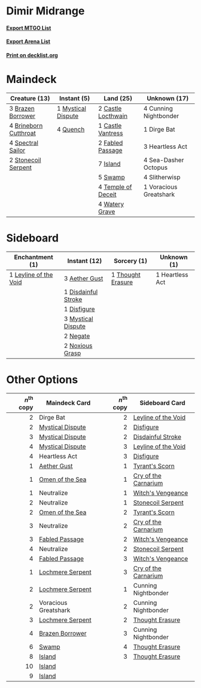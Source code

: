 # Dimir Midrange

#### [Export MTGO List](../collection/Dimir%20Midrange/Dimir%20Midrange.txt)
#### [Export Arena List](../collection/Dimir%20Midrange/Dimir%20Midrange_arena.txt)
#### [Print on decklist.org](http://decklist.org/?deckmain=3%09Brazen%20Borrower%0A4%09Brineborn%20Cutthroat%0A2%09Castle%20Locthwain%0A1%09Castle%20Vantress%0A4%09Cunning%20Nightbonder%0A1%09Dirge%20Bat%0A2%09Fabled%20Passage%0A3%09Heartless%20Act%0A7%09Island%0A1%09Mystical%20Dispute%0A4%09Quench%0A4%09Sea-Dasher%20Octopus%0A4%09Slitherwisp%0A4%09Spectral%20Sailor%0A2%09Stonecoil%20Serpent%0A5%09Swamp%0A4%09Temple%20of%20Deceit%0A1%09Voracious%20Greatshark%0A4%09Watery%20Grave&deckside=3%09Aether%20Gust%0A1%09Disdainful%20Stroke%0A1%09Disfigure%0A1%09Heartless%20Act%0A1%09Leyline%20of%20the%20Void%0A3%09Mystical%20Dispute%0A2%09Negate%0A2%09Noxious%20Grasp%0A1%09Thought%20Erasure)
# Maindeck

|                                         Creature (13)                                          |                                         Instant (5)                                         |                                          Land (25)                                          |     Unknown (17)     |
|------------------------------------------------------------------------------------------------|---------------------------------------------------------------------------------------------|---------------------------------------------------------------------------------------------|----------------------|
|3 [Brazen Borrower](http://gatherer.wizards.com/Pages/Card/Details.aspx?multiverseid=473001)    |1 [Mystical Dispute](http://gatherer.wizards.com/Pages/Card/Details.aspx?multiverseid=473020)|2 [Castle Locthwain](http://gatherer.wizards.com/Pages/Card/Details.aspx?multiverseid=473203)|4 Cunning Nightbonder |
|4 [Brineborn Cutthroat](http://gatherer.wizards.com/Pages/Card/Details.aspx?multiverseid=466804)|4 [Quench](http://gatherer.wizards.com/Pages/Card/Details.aspx?multiverseid=457192)          |1 [Castle Vantress](http://gatherer.wizards.com/Pages/Card/Details.aspx?multiverseid=473204) |1 Dirge Bat           |
|4 [Spectral Sailor](http://gatherer.wizards.com/Pages/Card/Details.aspx?multiverseid=466830)    |                                                                                             |2 [Fabled Passage](http://gatherer.wizards.com/Pages/Card/Details.aspx?multiverseid=473206)  |3 Heartless Act       |
|2 [Stonecoil Serpent](http://gatherer.wizards.com/Pages/Card/Details.aspx?multiverseid=473197)  |                                                                                             |7 [Island](http://gatherer.wizards.com/Pages/Card/Details.aspx?multiverseid=439857)          |4 Sea-Dasher Octopus  |
|                                                                                                |                                                                                             |5 [Swamp](http://gatherer.wizards.com/Pages/Card/Details.aspx?multiverseid=439858)           |4 Slitherwisp         |
|                                                                                                |                                                                                             |4 [Temple of Deceit](http://gatherer.wizards.com/Pages/Card/Details.aspx?multiverseid=373734)|1 Voracious Greatshark|
|                                                                                                |                                                                                             |4 [Watery Grave](http://gatherer.wizards.com/Pages/Card/Details.aspx?multiverseid=405114)    |                      |


# Sideboard

|                                        Enchantment (1)                                         |                                         Instant (12)                                         |                                        Sorcery (1)                                         |  Unknown (1)  |
|------------------------------------------------------------------------------------------------|----------------------------------------------------------------------------------------------|--------------------------------------------------------------------------------------------|---------------|
|1 [Leyline of the Void](http://gatherer.wizards.com/Pages/Card/Details.aspx?multiverseid=107682)|3 [Aether Gust](http://gatherer.wizards.com/Pages/Card/Details.aspx?multiverseid=466796)      |1 [Thought Erasure](http://gatherer.wizards.com/Pages/Card/Details.aspx?multiverseid=452956)|1 Heartless Act|
|                                                                                                |1 [Disdainful Stroke](http://gatherer.wizards.com/Pages/Card/Details.aspx?multiverseid=420705)|                                                                                            |               |
|                                                                                                |1 [Disfigure](http://gatherer.wizards.com/Pages/Card/Details.aspx?multiverseid=442076)        |                                                                                            |               |
|                                                                                                |3 [Mystical Dispute](http://gatherer.wizards.com/Pages/Card/Details.aspx?multiverseid=473020) |                                                                                            |               |
|                                                                                                |2 [Negate](http://gatherer.wizards.com/Pages/Card/Details.aspx?multiverseid=423707)           |                                                                                            |               |
|                                                                                                |2 [Noxious Grasp](http://gatherer.wizards.com/Pages/Card/Details.aspx?multiverseid=466864)    |                                                                                            |               |


# Other Options

|*n*<sup>th</sup> copy|                                       Maindeck Card                                       |*n*<sup>th</sup> copy|                                        Sideboard Card                                         |
|--------------------:|-------------------------------------------------------------------------------------------|--------------------:|-----------------------------------------------------------------------------------------------|
|                    2|Dirge Bat                                                                                  |                    2|[Leyline of the Void](http://gatherer.wizards.com/Pages/Card/Details.aspx?multiverseid=107682) |
|                    2|[Mystical Dispute](http://gatherer.wizards.com/Pages/Card/Details.aspx?multiverseid=473020)|                    2|[Disfigure](http://gatherer.wizards.com/Pages/Card/Details.aspx?multiverseid=442076)           |
|                    3|[Mystical Dispute](http://gatherer.wizards.com/Pages/Card/Details.aspx?multiverseid=473020)|                    2|[Disdainful Stroke](http://gatherer.wizards.com/Pages/Card/Details.aspx?multiverseid=420705)   |
|                    4|[Mystical Dispute](http://gatherer.wizards.com/Pages/Card/Details.aspx?multiverseid=473020)|                    3|[Leyline of the Void](http://gatherer.wizards.com/Pages/Card/Details.aspx?multiverseid=107682) |
|                    4|Heartless Act                                                                              |                    3|[Disfigure](http://gatherer.wizards.com/Pages/Card/Details.aspx?multiverseid=442076)           |
|                    1|[Aether Gust](http://gatherer.wizards.com/Pages/Card/Details.aspx?multiverseid=466796)     |                    1|[Tyrant's Scorn](http://gatherer.wizards.com/Pages/Card/Details.aspx?multiverseid=461152)      |
|                    1|[Omen of the Sea](http://gatherer.wizards.com/Pages/Card/Details.aspx?multiverseid=476309) |                    1|[Cry of the Carnarium](http://gatherer.wizards.com/Pages/Card/Details.aspx?multiverseid=457214)|
|                    1|Neutralize                                                                                 |                    1|[Witch's Vengeance](http://gatherer.wizards.com/Pages/Card/Details.aspx?multiverseid=473073)   |
|                    2|Neutralize                                                                                 |                    1|[Stonecoil Serpent](http://gatherer.wizards.com/Pages/Card/Details.aspx?multiverseid=473197)   |
|                    2|[Omen of the Sea](http://gatherer.wizards.com/Pages/Card/Details.aspx?multiverseid=476309) |                    2|[Tyrant's Scorn](http://gatherer.wizards.com/Pages/Card/Details.aspx?multiverseid=461152)      |
|                    3|Neutralize                                                                                 |                    2|[Cry of the Carnarium](http://gatherer.wizards.com/Pages/Card/Details.aspx?multiverseid=457214)|
|                    3|[Fabled Passage](http://gatherer.wizards.com/Pages/Card/Details.aspx?multiverseid=473206)  |                    2|[Witch's Vengeance](http://gatherer.wizards.com/Pages/Card/Details.aspx?multiverseid=473073)   |
|                    4|Neutralize                                                                                 |                    2|[Stonecoil Serpent](http://gatherer.wizards.com/Pages/Card/Details.aspx?multiverseid=473197)   |
|                    4|[Fabled Passage](http://gatherer.wizards.com/Pages/Card/Details.aspx?multiverseid=473206)  |                    3|[Witch's Vengeance](http://gatherer.wizards.com/Pages/Card/Details.aspx?multiverseid=473073)   |
|                    1|[Lochmere Serpent](http://gatherer.wizards.com/Pages/Card/Details.aspx?multiverseid=473157)|                    3|[Cry of the Carnarium](http://gatherer.wizards.com/Pages/Card/Details.aspx?multiverseid=457214)|
|                    2|[Lochmere Serpent](http://gatherer.wizards.com/Pages/Card/Details.aspx?multiverseid=473157)|                    1|Cunning Nightbonder                                                                            |
|                    2|Voracious Greatshark                                                                       |                    2|Cunning Nightbonder                                                                            |
|                    3|[Lochmere Serpent](http://gatherer.wizards.com/Pages/Card/Details.aspx?multiverseid=473157)|                    2|[Thought Erasure](http://gatherer.wizards.com/Pages/Card/Details.aspx?multiverseid=452956)     |
|                    4|[Brazen Borrower](http://gatherer.wizards.com/Pages/Card/Details.aspx?multiverseid=473001) |                    3|Cunning Nightbonder                                                                            |
|                    6|[Swamp](http://gatherer.wizards.com/Pages/Card/Details.aspx?multiverseid=439858)           |                    4|[Thought Erasure](http://gatherer.wizards.com/Pages/Card/Details.aspx?multiverseid=452956)     |
|                    8|[Island](http://gatherer.wizards.com/Pages/Card/Details.aspx?multiverseid=439857)          |                    3|[Thought Erasure](http://gatherer.wizards.com/Pages/Card/Details.aspx?multiverseid=452956)     |
|                   10|[Island](http://gatherer.wizards.com/Pages/Card/Details.aspx?multiverseid=439857)          |                     |                                                                                               |
|                    9|[Island](http://gatherer.wizards.com/Pages/Card/Details.aspx?multiverseid=439857)          |                     |                                                                                               |

